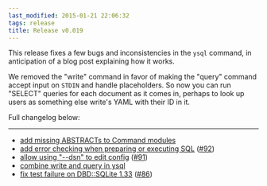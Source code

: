 ```yaml
---
last_modified: 2015-01-21 22:06:32
tags: release
title: Release v0.019
---
```


This release fixes a few bugs and inconsistencies in the `ysql` command, in
anticipation of a blog post explaining how it works.

We removed the "write" command in favor of making the "query" command accept
input on `STDIN` and handle placeholders. So now you can run "SELECT" queries
for each document as it comes in, perhaps to look up users as something
else write's YAML with their ID in it.

Full changelog below:

---

* [add missing ABSTRACTs to Command modules](https://github.com/preaction/ETL-Yertl/commit/f8c9a102a691037659ad5a89fe615f076d7984fc)
* [add error checking when preparing or executing SQL](https://github.com/preaction/ETL-Yertl/commit/5a2783d5fafa6473bf422308cec6763c7375902d) ([#92](https://github.com/preaction/ETL-Yertl/issues/92))
* [allow using "--dsn" to edit config](https://github.com/preaction/ETL-Yertl/commit/749060f26b576947ad290a8b9ec8683637f16165) ([#91](https://github.com/preaction/ETL-Yertl/issues/91))
* [combine write and query in ysql](https://github.com/preaction/ETL-Yertl/commit/9ff860bb6a96d963a11e1126fe364fd8bf158900)
* [fix test failure on DBD::SQLite 1.33](https://github.com/preaction/ETL-Yertl/commit/42845367e54f3402fcb61de91c8b6d681e6fb7ec) ([#86](https://github.com/preaction/ETL-Yertl/issues/86))
